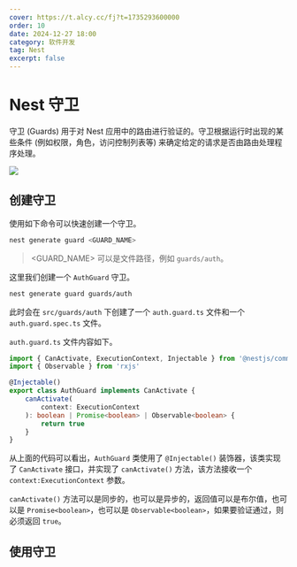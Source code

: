 ```yaml
---
cover: https://t.alcy.cc/fj?t=1735293600000
order: 10
date: 2024-12-27 18:00
category: 软件开发
tag: Nest
excerpt: false
---
```


# Nest 守卫

守卫 (Guards) 用于对 Nest 应用中的路由进行验证的。守卫根据运行时出现的某些条件 (例如权限，角色，访问控制列表等) 来确定给定的请求是否由路由处理程序处理。

![](https://happier-blog.oss-cn-qingdao.aliyuncs.com/NestStudyNotes/Nest%E5%AE%88%E5%8D%AB01.jpg)

## 创建守卫

使用如下命令可以快速创建一个守卫。

```sh
nest generate guard <GUARD_NAME>
```

> <GUARD_NAME> 可以是文件路径，例如 `guards/auth`。

这里我们创建一个 `AuthGuard` 守卫。

```sh
nest generate guard guards/auth
```

此时会在 `src/guards/auth` 下创建了一个 `auth.guard.ts` 文件和一个 `auth.guard.spec.ts` 文件。

`auth.guard.ts` 文件内容如下。

```TypeScript
import { CanActivate, ExecutionContext, Injectable } from '@nestjs/common'
import { Observable } from 'rxjs'

@Injectable()
export class AuthGuard implements CanActivate {
    canActivate(
        context: ExecutionContext
    ): boolean | Promise<boolean> | Observable<boolean> {
        return true
    }
}
```

从上面的代码可以看出，`AuthGuard` 类使用了 `@Injectable()` 装饰器，该类实现了 `CanActivate` 接口，并实现了 `canActivate()` 方法，该方法接收一个 `context:ExecutionContext` 参数。

`canActivate()` 方法可以是同步的，也可以是异步的，返回值可以是布尔值，也可以是 `Promise<boolean>`，也可以是 `Observable<boolean>`，如果要验证通过，则必须返回 `true`。

## 使用守卫

